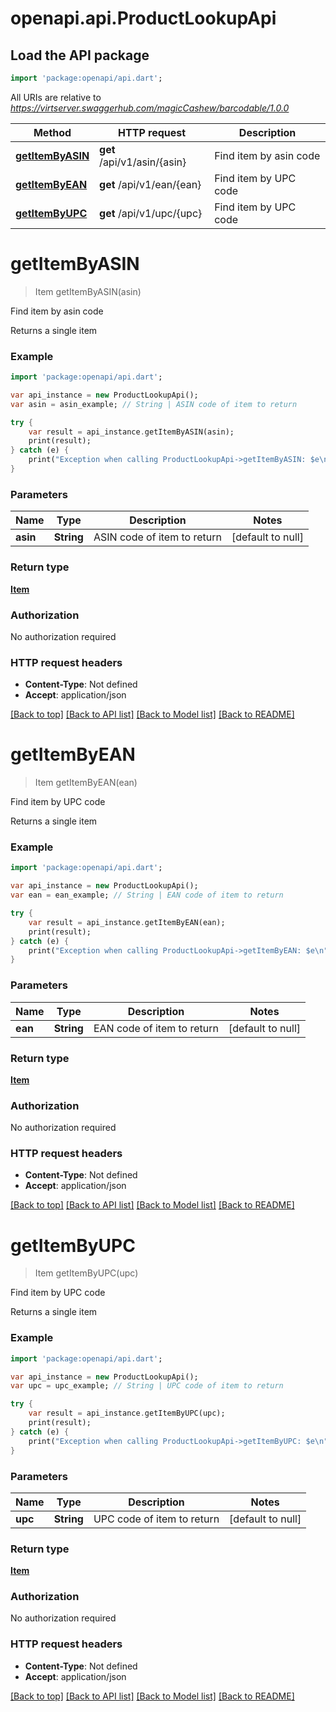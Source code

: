# openapi.api.ProductLookupApi

## Load the API package
```dart
import 'package:openapi/api.dart';
```

All URIs are relative to *https://virtserver.swaggerhub.com/magicCashew/barcodable/1.0.0*

Method | HTTP request | Description
------------- | ------------- | -------------
[**getItemByASIN**](ProductLookupApi.md#getItemByASIN) | **get** /api/v1/asin/{asin} | Find item by asin code
[**getItemByEAN**](ProductLookupApi.md#getItemByEAN) | **get** /api/v1/ean/{ean} | Find item by UPC code
[**getItemByUPC**](ProductLookupApi.md#getItemByUPC) | **get** /api/v1/upc/{upc} | Find item by UPC code


# **getItemByASIN**
> Item getItemByASIN(asin)

Find item by asin code

Returns a single item

### Example 
```dart
import 'package:openapi/api.dart';

var api_instance = new ProductLookupApi();
var asin = asin_example; // String | ASIN code of item to return

try { 
    var result = api_instance.getItemByASIN(asin);
    print(result);
} catch (e) {
    print("Exception when calling ProductLookupApi->getItemByASIN: $e\n");
}
```

### Parameters

Name | Type | Description  | Notes
------------- | ------------- | ------------- | -------------
 **asin** | **String**| ASIN code of item to return | [default to null]

### Return type

[**Item**](Item.md)

### Authorization

No authorization required

### HTTP request headers

 - **Content-Type**: Not defined
 - **Accept**: application/json

[[Back to top]](#) [[Back to API list]](../README.md#documentation-for-api-endpoints) [[Back to Model list]](../README.md#documentation-for-models) [[Back to README]](../README.md)

# **getItemByEAN**
> Item getItemByEAN(ean)

Find item by UPC code

Returns a single item

### Example 
```dart
import 'package:openapi/api.dart';

var api_instance = new ProductLookupApi();
var ean = ean_example; // String | EAN code of item to return

try { 
    var result = api_instance.getItemByEAN(ean);
    print(result);
} catch (e) {
    print("Exception when calling ProductLookupApi->getItemByEAN: $e\n");
}
```

### Parameters

Name | Type | Description  | Notes
------------- | ------------- | ------------- | -------------
 **ean** | **String**| EAN code of item to return | [default to null]

### Return type

[**Item**](Item.md)

### Authorization

No authorization required

### HTTP request headers

 - **Content-Type**: Not defined
 - **Accept**: application/json

[[Back to top]](#) [[Back to API list]](../README.md#documentation-for-api-endpoints) [[Back to Model list]](../README.md#documentation-for-models) [[Back to README]](../README.md)

# **getItemByUPC**
> Item getItemByUPC(upc)

Find item by UPC code

Returns a single item

### Example 
```dart
import 'package:openapi/api.dart';

var api_instance = new ProductLookupApi();
var upc = upc_example; // String | UPC code of item to return

try { 
    var result = api_instance.getItemByUPC(upc);
    print(result);
} catch (e) {
    print("Exception when calling ProductLookupApi->getItemByUPC: $e\n");
}
```

### Parameters

Name | Type | Description  | Notes
------------- | ------------- | ------------- | -------------
 **upc** | **String**| UPC code of item to return | [default to null]

### Return type

[**Item**](Item.md)

### Authorization

No authorization required

### HTTP request headers

 - **Content-Type**: Not defined
 - **Accept**: application/json

[[Back to top]](#) [[Back to API list]](../README.md#documentation-for-api-endpoints) [[Back to Model list]](../README.md#documentation-for-models) [[Back to README]](../README.md)

